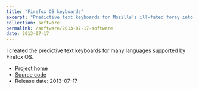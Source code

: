 ```yaml
---
title: "Firefox OS keyboards"
excerpt: "Predictive text keyboards for Mozilla's ill-fated foray into the mobile space"
collection: software
permalink: /software/2013-07-17-software
date: 2013-07-17
---
```


I created the predictive text keyboards for many languages
supported by Firefox OS.

* [Project home](https://en.wikipedia.org/wiki/Firefox_OS)
* [Source code](https://github.com/mozilla-b2g/gaia/tree/master/apps/keyboard/js/imes/latin/dictionaries)
* Release date: 2013-07-17
